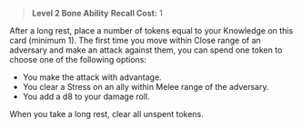 > **Level 2 Bone Ability**
> **Recall Cost:** 1

After a long rest, place a number of tokens equal to your Knowledge on this card (minimum 1). The first time you move within Close range of an adversary and make an attack against them, you can spend one token to choose one of the following options:

- You make the attack with advantage.
- You clear a Stress on an ally within Melee range of the adversary.
- You add a d8 to your damage roll.

When you take a long rest, clear all unspent tokens.
